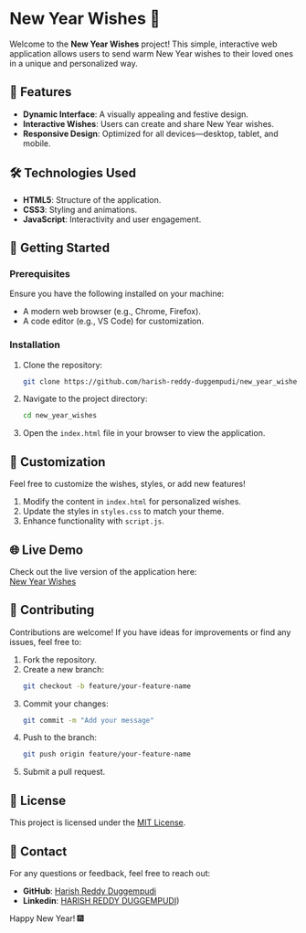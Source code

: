 # New Year Wishes 🎉

Welcome to the **New Year Wishes** project! This simple, interactive web application allows users to send warm New Year wishes to their loved ones in a unique and personalized way.  

## 🌟 Features  
- **Dynamic Interface**: A visually appealing and festive design.  
- **Interactive Wishes**: Users can create and share New Year wishes.  
- **Responsive Design**: Optimized for all devices—desktop, tablet, and mobile.  

## 🛠️ Technologies Used  
- **HTML5**: Structure of the application.  
- **CSS3**: Styling and animations.  
- **JavaScript**: Interactivity and user engagement.  

## 🚀 Getting Started  
### Prerequisites  
Ensure you have the following installed on your machine:  
- A modern web browser (e.g., Chrome, Firefox).  
- A code editor (e.g., VS Code) for customization.  

### Installation  
1. Clone the repository:  
   ```bash
   git clone https://github.com/harish-reddy-duggempudi/new_year_wishes.git
   ```  
2. Navigate to the project directory:  
   ```bash
   cd new_year_wishes
   ```  
3. Open the `index.html` file in your browser to view the application.  

## 🎨 Customization  
Feel free to customize the wishes, styles, or add new features!  
1. Modify the content in `index.html` for personalized wishes.  
2. Update the styles in `styles.css` to match your theme.  
3. Enhance functionality with `script.js`.  

## 🌐 Live Demo  
Check out the live version of the application here:  
[New Year Wishes](https://harish-reddy-duggempudi.github.io/new_year_wishes/)  

## 🤝 Contributing  
Contributions are welcome! If you have ideas for improvements or find any issues, feel free to:  
1. Fork the repository.  
2. Create a new branch:  
   ```bash
   git checkout -b feature/your-feature-name
   ```  
3. Commit your changes:  
   ```bash
   git commit -m "Add your message"
   ```  
4. Push to the branch:  
   ```bash
   git push origin feature/your-feature-name
   ```  
5. Submit a pull request.  

## 📜 License  
This project is licensed under the [MIT License](LICENSE).  

## 📧 Contact  
For any questions or feedback, feel free to reach out:  
- **GitHub**: [Harish Reddy Duggempudi](https://github.com/harish-reddy-duggempudi)  
- **Linkedin**: [HARISH REDDY DUGGEMPUDI](https://www.linkedin.com/in/harish-reddy-duggempudI/))  

Happy New Year! 🎆  
